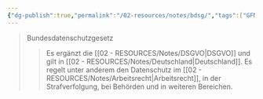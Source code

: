 ```yaml
---
{"dg-publish":true,"permalink":"/02-resources/notes/bdsg/","tags":["GFN/prüfungsrelevant/AP1"],"updated":"2025-02-24T16:03:25.417+01:00"}
---
```


>Bundesdatenschutzgesetz
>>Es ergänzt die [[02 - RESOURCES/Notes/DSGVO\|DSGVO]] und gilt in [[02 - RESOURCES/Notes/Deutschland\|Deutschland]]. 
>>Es regelt unter anderem den Datenschutz im [[02 - RESOURCES/Notes/Arbeitsrecht\|Arbeitsrecht]], in der Strafverfolgung, bei Behörden und in weiteren Bereichen.